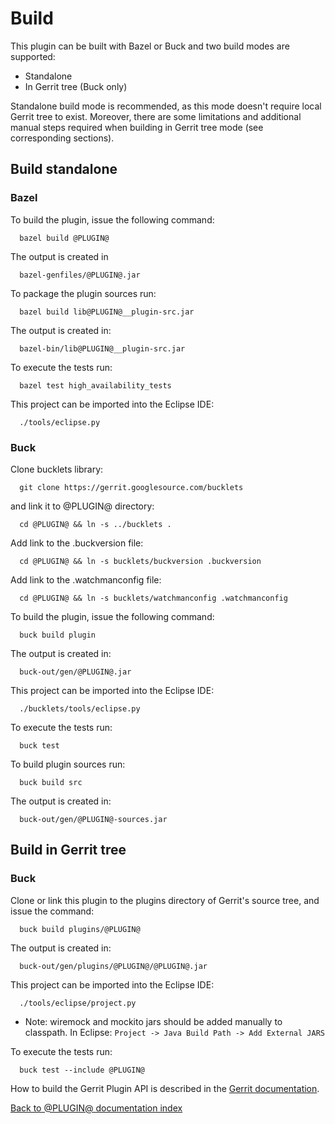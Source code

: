 # Build

This plugin can be built with Bazel or Buck and two build modes are supported:

* Standalone
* In Gerrit tree (Buck only)

Standalone build mode is recommended, as this mode doesn't require local Gerrit
tree to exist. Moreover, there are some limitations and additional manual steps
required when building in Gerrit tree mode (see corresponding sections).

## Build standalone

### Bazel

To build the plugin, issue the following command:

```
  bazel build @PLUGIN@
```

The output is created in

```
  bazel-genfiles/@PLUGIN@.jar
```

To package the plugin sources run:

```
  bazel build lib@PLUGIN@__plugin-src.jar
```

The output is created in:

```
  bazel-bin/lib@PLUGIN@__plugin-src.jar
```

To execute the tests run:

```
  bazel test high_availability_tests
```

This project can be imported into the Eclipse IDE:

```
  ./tools/eclipse.py
```

### Buck

Clone bucklets library:

```
  git clone https://gerrit.googlesource.com/bucklets

```

and link it to @PLUGIN@ directory:

```
  cd @PLUGIN@ && ln -s ../bucklets .
```

Add link to the .buckversion file:

```
  cd @PLUGIN@ && ln -s bucklets/buckversion .buckversion
```

Add link to the .watchmanconfig file:

```
  cd @PLUGIN@ && ln -s bucklets/watchmanconfig .watchmanconfig
```

To build the plugin, issue the following command:

```
  buck build plugin
```

The output is created in:

```
  buck-out/gen/@PLUGIN@.jar
```

This project can be imported into the Eclipse IDE:

```
  ./bucklets/tools/eclipse.py
```

To execute the tests run:

```
  buck test
```

To build plugin sources run:

```
  buck build src
```

The output is created in:

```
  buck-out/gen/@PLUGIN@-sources.jar
```

## Build in Gerrit tree

### Buck

Clone or link this plugin to the plugins directory of Gerrit's source
tree, and issue the command:

```
  buck build plugins/@PLUGIN@
```

The output is created in:

```
  buck-out/gen/plugins/@PLUGIN@/@PLUGIN@.jar
```

This project can be imported into the Eclipse IDE:

```
  ./tools/eclipse/project.py
```

* Note: wiremock and mockito jars should be added manually to classpath. In
Eclipse:
`Project -> Java Build Path -> Add External JARS`


To execute the tests run:

```
  buck test --include @PLUGIN@
```

How to build the Gerrit Plugin API is described in the [Gerrit
documentation](../../../Documentation/dev-buck.html#_extension_and_plugin_api_jar_files).

[Back to @PLUGIN@ documentation index][index]

[index]: index.html
